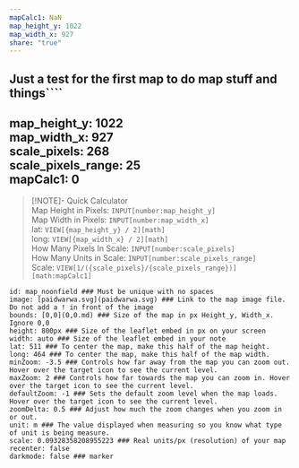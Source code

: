```yaml
---
mapCalc1: NaN
map_height_y: 1022
map_width_x: 927
share: "true"
---
```

Just a test for the first map to do map stuff and things````
---
map_height_y: 1022  
map_width_x: 927  
scale_pixels: 268  
scale_pixels_range: 25  
mapCalc1: 0  
---

> [!NOTE]- Quick Calculator  
> Map Height in Pixels: `INPUT[number:map_height_y]`  
> Map Width in Pixels: `INPUT[number:map_width_x]`  
> lat: `VIEW[{map_height_y} / 2][math]`  
> long: `VIEW[{map_width_x} / 2][math]`  
> How Many Pixels In Scale: `INPUT[number:scale_pixels]`  
> How Many Units in Scale: `INPUT[number:scale_pixels_range]`  
> Scale: `VIEW[1/({scale_pixels}/{scale_pixels_range})][math:mapCalc1]`


```leaflet  
id: map_noonfield ### Must be unique with no spaces  
image: [paidwarwa.svg](paidwarwa.svg) ### Link to the map image file. Do not add a ! in front of the image  
bounds: [0,0](0,0.md) ### Size of the map in px Height_y, Width_x. Ignore 0,0  
height: 800px ### Size of the leaflet embed in px on your screen  
width: auto ### Size of the leaflet embed in your note  
lat: 511 ### To center the map, make this half of the map height.  
long: 464 ### To center the map, make this half of the map width.  
minZoom: -3.5 ### Controls how far away from the map you can zoom out. Hover over the target icon to see the current level.  
maxZoom: 2 ### Controls how far towards the map you can zoom in. Hover over the target icon to see the current level.  
defaultZoom: -1 ### Sets the default zoom level when the map loads. Hover over the target icon to see the current level.  
zoomDelta: 0.5 ### Adjust how much the zoom changes when you zoom in or out.  
unit: m ### The value displayed when measuring so you know what type of unit is being measure.  
scale: 0.09328358208955223 ### Real units/px (resolution) of your map  
recenter: false  
darkmode: false ### marker
```
````